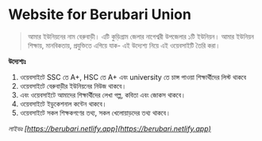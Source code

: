 # Website for Berubari Union

> আমার ইউনিয়নের নাম বেরুবাড়ী। এটি কুড়িগ্রাম জেলার নাগেশ্বরী উপজেলার ১টি ইউনিয়ন। আমার ইউনিয়ন শিক্ষায়, মানবিকতায়, প্রযুক্তিতে এগিয়ে যাক- এই উদ্যেশ্য নিয়ে এই ওয়েবসাইটি তৈরি করা। 

**উদ্যেশ্যঃ**

1. ওয়েবসাইটে SSC তে A+, HSC তে A+ এবং university তে চান্স পাওয়া শিক্ষার্থীদের লিস্ট থাকবে 
2. ওয়েবসাইটে বেরুবাড়ীর ইউনিয়নের নিউজ থাকবে। 
3. এবং ওয়েবসাইটে আমাদের শিক্ষার্থীদের লেখা গল্প, কবিতা এবং জোকস থাকবে। 
4. ওয়েবসাইটে ইডুকেশনাল কন্টেন থাকবে। 
5. ওয়েবসাইটে সকল শিক্ষকগণের তথ্য, সকল খেলোয়াড়দের তথ্য থাকবে। 

*লাইভঃ [https://berubari.netlify.app](https://berubari.netlify.app)*

